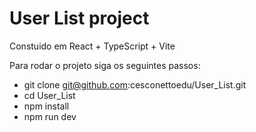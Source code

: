# User List project

Constuido em React + TypeScript + Vite

Para rodar o projeto siga os seguintes passos:

- git clone git@github.com:cesconettoedu/User_List.git
- cd User_List
- npm install
- npm run dev
